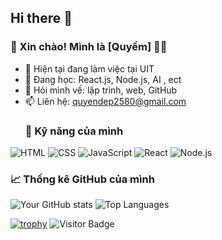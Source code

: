 ## Hi there 👋

### 👋 Xin chào! Mình là [Quyềm] 👨‍💻
- 🔭 Hiện tại đang làm việc tại UIT
- 🌱 Đang học: React.js, Node.js, AI , ect
- 💬 Hỏi mình về: lập trình, web, GitHub
- 📫 Liên hệ: quyendep2580@gmail.com
  ### 🚀 Kỹ năng của mình
![HTML](https://img.shields.io/badge/-HTML5-E34F26?style=flat&logo=html5&logoColor=white)
![CSS](https://img.shields.io/badge/-CSS3-1572B6?style=flat&logo=css3)
![JavaScript](https://img.shields.io/badge/-JavaScript-F7DF1E?style=flat&logo=javascript)
![React](https://img.shields.io/badge/-React-61DAFB?style=flat&logo=react)
![Node.js](https://img.shields.io/badge/-Node.js-339933?style=flat&logo=node.js)

### 📈 Thống kê GitHub của mình

![Your GitHub stats](https://github-readme-stats.vercel.app/api?username=quyen244&show_icons=true&theme=radical)
![Top Languages](https://github-readme-stats.vercel.app/api/top-langs/?username=&layout=compact&theme=radical)

[![trophy](https://github-profile-trophy.vercel.app/?username=quyen244&theme=onedark)](https://github.com/ryo-ma/github-profile-trophy)
![Visitor Badge](https://visitor-badge.laobi.icu/badge?page_id=quyen244.your-username)


